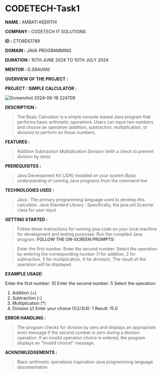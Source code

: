 # CODETECH-Task1

**NAME :** AMBATI KEERTHI

**COMPANY :**  CODETECH IT SOLUTIONS

**ID :** CTO8DS1789

**DOMAIN :** JAVA PROGRAMMING

**DURATION :** 10TH JUNE 2024 TO 10TH JULY 2024

**MENTOR :** G.SRAVANI

**OVERVIEW OF THE PROJECT :**

**PROJECT : SIMPLE CALCULATOR :**

![Screenshot 2024-06-18 224709](https://github.com/keerthi-ambati/CODETECH-Task1/assets/139665917/13d98694-b471-4382-8e87-d4c2a48bb75b)


**DESCRIPTION :**

> The Basic Calculator is a simple console-based Java program that performs basic arithmetic operations. Users can input two numbers and choose an operation (addition, subtraction, multiplication, or division) to perform on those numbers.


**FEATURES :**

> Addition
> Subtraction
> Multiplication
> Division (with a check to prevent division by zero)


**PREREQUISITES :**

> Java Development Kit (JDK) installed on your system
> Basic understanding of running Java programs from the command line

**TECHNOLOGIES USED :**

> Java : The primary programming language used to develop this calculator.
> Java Standard Library : Specifically, the java.util.Scanner class for user input.


**GETTING STARTED :**

> Follow these instructions for running java code on your local machine for development and testing purposes:
> Run the compiled Java program.
**FOLLOW THE ON-SCREEN PROMPTS:**

> Enter the first number.
> Enter the second number.
> Select the operation by entering the corresponding number (1 for addition, 2 for subtraction, 3 for multiplication, 4 for division).
> The result of the operation will be displayed.


**EXAMPLE  USAGE:**

Enter the first number: 10
Enter the second number: 5
Select the operation:
1. Addition (+)
2. Subtraction (-)
3. Multiplication (*)
4. Division (/)
Enter your choice (1/2/3/4): 1
Result: 15.0


**ERROR HANDLING :**

> The program checks for division by zero and displays an appropriate error message if the second number is zero during a division operation.
> If an invalid operation choice is entered, the program displays an "Invalid choice!" message.


**ACKNOWLEDGEMENTS :**
> Basic arithmetic operations inspiration
> Java programming language documentation
